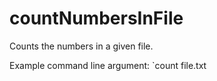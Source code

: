 # countNumbersInFile

Counts the numbers in a given file.

Example command line argument: 
`count file.txt

